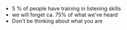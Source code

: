 - 5 % of people have training in listening skills
- we will forget ca. 75% of what we've heard
- Don't be thinking about what you are
